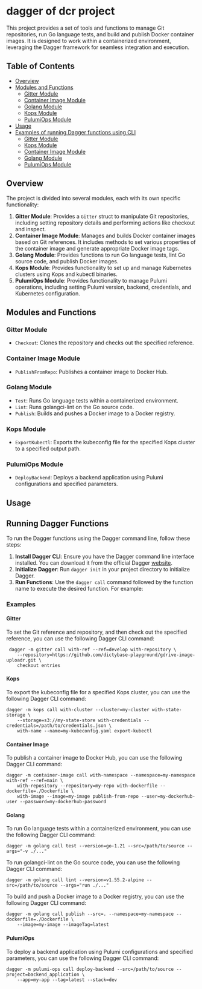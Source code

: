 # dagger of dcr project

This project provides a set of tools and functions to manage Git repositories,
run Go language tests, and build and publish Docker container images. It is
designed to work within a containerized environment, leveraging the Dagger
framework for seamless integration and execution.

## Table of Contents

- [Overview](#overview)
- [Modules and Functions](#modules-and-functions)
  - [Gitter Module](#gitter-module)
  - [Container Image Module](#container-image-module)
  - [Golang Module](#golang-module)
  - [Kops Module](#kops-module)
  - [PulumiOps Module](#pulumiops-module)
- [Usage](#usage)
- [Examples of running Dagger functions using CLI](#running-dagger-functions)
  - [Gitter Module](#gitter)
  - [Kops Module](#kops)
  - [Container Image Module](#container-image)
  - [Golang Module](#golang)
  - [PulumiOps Module](#pulumiops)

## Overview

The project is divided into several modules, each with its own specific functionality:

1. **Gitter Module**: Provides a `Gitter` struct to manipulate Git repositories, including setting repository details and performing actions like checkout and inspect.
2. **Container Image Module**: Manages and builds Docker container images based on Git references. It includes methods to set various properties of the container image and generate appropriate Docker image tags.
3. **Golang Module**: Provides functions to run Go language tests, lint Go source code, and publish Docker images.
4. **Kops Module**: Provides functionality to set up and manage Kubernetes clusters using Kops and kubectl binaries.
5. **PulumiOps Module**: Provides functionality to manage Pulumi operations, including setting Pulumi version, backend, credentials, and Kubernetes configuration.

## Modules and Functions

### Gitter Module
- `Checkout`: Clones the repository and checks out the specified reference.

### Container Image Module
- `PublishFromRepo`: Publishes a container image to Docker Hub.

### Golang Module
- `Test`: Runs Go language tests within a containerized environment.
- `Lint`: Runs golangci-lint on the Go source code.
- `Publish`: Builds and pushes a Docker image to a Docker registry.

### Kops Module
- `ExportKubectl`: Exports the kubeconfig file for the specified Kops cluster to a specified output path.

### PulumiOps Module
- `DeployBackend`: Deploys a backend application using Pulumi configurations and specified parameters.

## Usage

## Running Dagger Functions

To run the Dagger functions using the Dagger command line, follow these steps:

1. **Install Dagger CLI**: Ensure you have the Dagger command line interface
   installed. You can download it from the official Dagger
   [website](https://dagger.io).
2. **Initialize Dagger**: Run `dagger init` in your project directory to
   initialize Dagger.
3. **Run Functions**: Use the `dagger call` command followed by the function
   name to execute the desired function. For example:

### Examples
#### Gitter

To set the Git reference and repository, and then check out the specified
reference, you can use the following Dagger CLI command:

```shell
 dagger -m gitter call with-ref --ref=develop with-repository \
    --repository=https://github.com/dictybase-playground/gdrive-image-uploadr.git \
    checkout entries
```

#### Kops

To export the kubeconfig file for a specified Kops cluster, you can use the
following Dagger CLI command:

```shell
dagger -m kops call with-cluster --cluster=my-cluster with-state-storage \
    --storage=s3://my-state-store with-credentials --credentials=/path/to/credentials.json \
    with-name --name=my-kubeconfig.yaml export-kubectl
```

#### Container Image

To publish a container image to Docker Hub, you can use the following Dagger CLI
command:

```shell
dagger -m container-image call with-namespace --namespace=my-namespace with-ref --ref=main \
    with-repository --repository=my-repo with-dockerfile --dockerfile=./Dockerfile \
    with-image --image=my-image publish-from-repo --user=my-dockerhub-user --password=my-dockerhub-password
```

#### Golang

To run Go language tests within a containerized environment, you can use the
following Dagger CLI command:

```shell
dagger -m golang call test --version=go-1.21 --src=/path/to/source --args="-v ./..."
```

To run golangci-lint on the Go source code, you can use the following Dagger CLI command:

```shell
dagger -m golang call lint --version=v1.55.2-alpine --src=/path/to/source --args="run ./..."
```

To build and push a Docker image to a Docker registry, you can use the following Dagger CLI command:

```shell
dagger -m golang call publish --src=. --namespace=my-namespace --dockerfile=./Dockerfile \
    --image=my-image --imageTag=latest
```

#### PulumiOps

To deploy a backend application using Pulumi configurations and specified
parameters, you can use the following Dagger CLI command:

```shell
dagger -m pulumi-ops call deploy-backend --src=/path/to/source --project=backend_application \
    --app=my-app --tag=latest --stack=dev
```


